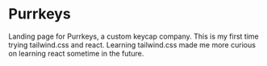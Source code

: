 # Purrkeys

Landing page for Purrkeys, a custom keycap company. This is my first time trying tailwind.css and react. Learning tailwind.css made me more curious on learning react sometime in the future.
